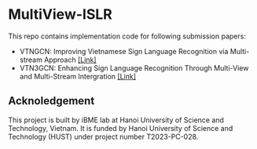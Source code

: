 # MultiView-ISLR

This repo contains implementation code for following submission papers:
- VTNGCN: Improving Vietnamese Sign Language Recognition via Multi-stream Approach [[Link]](https://github.com/fossbk/MultiView-ISLR/tree/main/VTNGCN)
- VTN3GCN: Enhancing Sign Language Recognition Through Multi-View and Multi-Stream Intergration [[Link]](https://github.com/fossbk/MultiView-ISLR/tree/main/VTN3GCN) 

## Acknoledgement
This project is built by iBME lab at Hanoi University of Science and Technology, Vietnam. It is funded by Hanoi University of Science and Technology (HUST) under project number T2023-PC-028.
